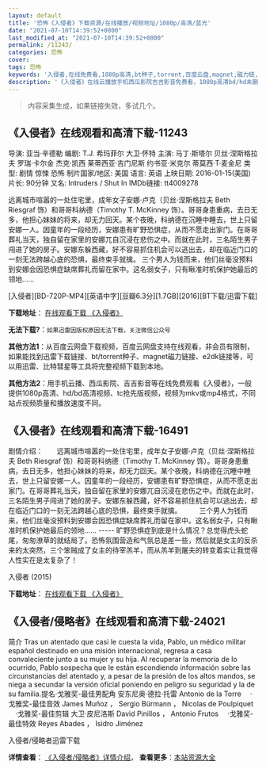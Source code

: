 ```yaml
---
layout: default
title: '恐怖《入侵者》下载资源/在线播放/视频地址/1080p/高清/蓝光'
date: "2021-07-10T14:39:52+0800"
last_modified_at: "2021-07-10T14:39:52+0800"
permalink: /11243/
categories: 恐怖
cover:
tags: 恐怖
keywords: '入侵者,在线免费看,1080p高清,bt种子,torrent,百度云盘,magnet,磁力链,迅雷下载资源'
description: '《入侵者》在线云播放手机西瓜影院吉吉影音免费看，1080p高清bd/hd未删减完整版和tc抢先枪版，mkv/mp4格式，附带bt/torrent种子、magnet/磁力链、百度云盘、网盘资源迅雷下载链接'
---
```


>内容采集生成，如果链接失效，多试几个。


## 《入侵者》在线观看和高清下载-11243

导演: 亚当·辛德勒 编剧: T.J. 希玛菲尔 大卫·怀特 主演: 马丁·斯塔尔 贝丝·涅斯格拉夫 罗瑞·卡尔金 杰克·凯西 莱蒂西亚·吉门尼斯 约书亚·米克尔 蒂莫西·T·麦金尼 类型: 剧情 惊悚 恐怖 制片国家/地区: 美国 语言: 英语 上映日期: 2016-01-15(美国) 片长: 90分钟 又名: Intruders / Shut In IMDb链接: tt4009278

远离城市喧嚣的一处住宅里，成年女子安娜·卢克（贝丝·涅斯格拉夫 Beth Riesgraf 饰）和哥哥科纳德（Timothy T. McKinney 饰）。哥哥身患重病，去日无多，他担心妹妹的将来，却无力回天。某个夜晚，科纳德在沉睡中睡去，世上只留安娜一人。因童年的一段经历，安娜患有旷野恐惧症，从而不愿走出家门。在哥哥葬礼当天，独自留在家里的安娜兀自沉浸在悲伤之中。而就在此时，三名陌生男子闯进了她的房子。安娜东躲西藏，好不容易抓住机会可以逃出去，却在临近门口的一刻无法跨越心底的恐惧，最终束手就擒。 三个男人为钱而来，他们丝毫没预料到安娜会因恐惧症缺席葬礼而留在家中。这名弱女子，只有瞅准时机保护她最后的领地……


[入侵者][BD-720P-MP4][英语中字][豆瓣6.3分][1.7GB][2016][BT下载/迅雷下载]

**下载地址**： [在线观看下载 《入侵者》](https://www.btdx8.com/torrent/shut_in_2016.html) 


**无法下载?**：`如果迅雷因版权原因无法下载，关注微信公众号 `

**其他方法1**：从百度云网盘下载视频，百度云网盘支持在线观看，非会员有限制，如果能找到迅雷下载链接、bt/torrent种子、magnet磁力链接、e2dk链接等，可以用迅雷、比特彗星等工具将完整视频下载到本地。

**其他方法2**：用手机云播、西瓜影院、吉吉影音等在线免费观看《入侵者》，一般提供1080p高清、hd/bd高清视频、tc抢先版视频，视频为mkv或mp4格式，不同站点视频质量和播放速度不同。


## 《入侵者》在线观看和高清下载-16491

剧情介绍：　　远离城市喧嚣的一处住宅里，成年女子安娜·卢克（贝丝·涅斯格拉夫 Beth Riesgraf 饰）和哥哥科纳德（Timothy T. McKinney 饰）。哥哥身患重病，去日无多，他担心妹妹的将来，却无力回天。某个夜晚，科纳德在沉睡中睡去，世上只留安娜一人。因童年的一段经历，安娜患有旷野恐惧症，从而不愿走出家门。在哥哥葬礼当天，独自留在家里的安娜兀自沉浸在悲伤之中。而就在此时，三名陌生男子闯进了她的房子。安娜东躲西藏，好不容易抓住机会可以逃出去，却在临近门口的一刻无法跨越心底的恐惧，最终束手就擒。  　　三个男人为钱而来，他们丝毫没预料到安娜会因恐惧症缺席葬礼而留在家中。这名弱女子，只有瞅准时机保护她最后的领地…… ----- 旷野恐惧症到底是什么情况？总觉得虎头蛇尾，匆匆潦草的就结局了。恐怖氛围营造和气氛总是差一些，然后就是女主的反杀来的太突然，三个笨贼成了女主的待宰羔羊，而从羔羊到屠夫的转变着实让我觉得人性实在是太复杂了！


入侵者 (2015)

**下载地址**： [在线观看下载 《入侵者》](https://www.btbtdy.me/btdy/dy3324.html) 


## 《入侵者/侵略者》在线观看和高清下载-24021

简介</span> Tras un atentado que casi le cuesta la vida, Pablo, un médico militar español destinado en una misión internacional, regresa a casa convaleciente junto a su mujer y su hija. Al recuperar la memoria de lo ocurrido, Pablo sospecha que le están escondiendo información sobre las circunstancias del atentado y, a pesar de la presión de los altos mandos, se niega a secundar la versión oficial poniendo en peligro su seguridad y la de su familia.提名·戈雅奖-最佳男配角 安东尼奥·德拉·托雷 Antonio de la Torre 　·戈雅奖-最佳音效 James Muñoz ， Sergio Bürmann ， Nicolas de Poulpiquet 　·戈雅奖-最佳剪辑 大卫·皮尼洛斯 David Pinillos ， Antonio Frutos 　·戈雅奖-最佳特效 Reyes Abades ， Isidro Jiménez


入侵者/侵略者迅雷下载

**详情查看**： [《入侵者/侵略者》详情介绍](/movie/24021/)， **查看更多**：[本站资源大全](/movie/t/all/)

